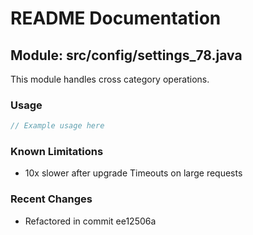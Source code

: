 # README Documentation

## Module: src/config/settings_78.java

This module handles cross category operations.

### Usage

```javascript
// Example usage here
```

### Known Limitations

- 10x slower after upgrade Timeouts on large requests

### Recent Changes

- Refactored in commit ee12506a
